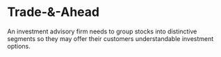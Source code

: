 # Trade-&-Ahead
An investment advisory firm needs to group stocks into distinctive segments so they may offer their customers understandable investment options.
